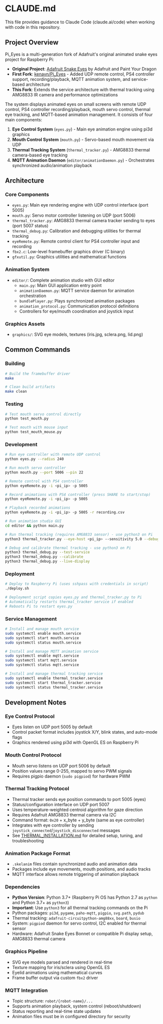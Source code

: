 # CLAUDE.md

This file provides guidance to Claude Code (claude.ai/code) when working with code in this repository.

## Project Overview

Pi_Eyes is a multi-generation fork of Adafruit's original animated snake eyes project for Raspberry Pi:

- **Original Project**: [Adafruit Snake Eyes](https://learn.adafruit.com/animated-snake-eyes-bonnet-for-raspberry-pi/) by Adafruit and Paint Your Dragon
- **First Fork**: [kenavn/Pi_Eyes](https://github.com/kenavn/Pi_Eyes) - Added UDP remote control, PS4 controller support, recording/playback, MQTT animation system, and service-based architecture
- **This Fork**: Extends the service architecture with thermal tracking using AMG8833 IR camera and performance optimizations

The system displays animated eyes on small screens with remote UDP control, PS4 controller recording/playback, mouth servo control, thermal eye tracking, and MQTT-based animation management. It consists of four main components:

1. **Eye Control System** (`eyes.py`) - Main eye animation engine using pi3d graphics
2. **Mouth Control System** (`mouth.py`) - Servo-based mouth movement via UDP
3. **Thermal Tracking System** (`thermal_tracker.py`) - AMG8833 thermal camera-based eye tracking
4. **MQTT Animation Daemon** (`editor/animationDaemon.py`) - Orchestrates synchronized audio/animation playback

## Architecture

### Core Components
- `eyes.py`: Main eye rendering engine with UDP control interface (port 5005)
- `mouth.py`: Servo motor controller listening on UDP (port 5006) 
- `thermal_tracker.py`: AMG8833 thermal camera tracker sending to eyes (port 5007 status)
- `thermal_debug.py`: Calibration and debugging utilities for thermal tracking
- `eyeRemote.py`: Remote control client for PS4 controller input and recording
- `fbx2.c`: Low-level framebuffer graphics driver (C binary)
- `gfxutil.py`: Graphics utilities and mathematical functions

### Animation System
- `editor/`: Complete animation studio with GUI editor
  - `main.py`: Main GUI application entry point
  - `animationDaemon.py`: MQTT service daemon for animation orchestration
  - `bundlePlayer.py`: Plays synchronized animation packages
  - `animation_protocol.py`: Communication protocol definitions
  - Controllers for eye/mouth coordination and joystick input

### Graphics Assets
- `graphics/`: SVG eye models, textures (iris.jpg, sclera.png, lid.png)

## Common Commands

### Building
```bash
# Build the framebuffer driver
make

# Clean build artifacts
make clean
```

### Testing
```bash
# Test mouth servo control directly
python test_mouth.py

# Test mouth with mouse input
python test_mouth_mouse.py
```

### Development
```bash
# Run eye controller with remote UDP control
python eyes.py --radius 240

# Run mouth servo controller
python mouth.py --port 5006 --pin 22

# Remote control with PS4 controller
python eyeRemote.py -i <pi_ip> -p 5005

# Record animations with PS4 controller (press SHARE to start/stop)
python eyeRemote.py -i <pi_ip> -p 5005

# Playback recorded animations
python eyeRemote.py -i <pi_ip> -p 5005 -r recording.csv

# Run animation studio GUI
cd editor && python main.py

# Run thermal tracking (requires AMG8833 sensor) - use python3 on Pi
python3 thermal_tracker.py --eye-host <pi_ip> --sensitivity 5.0 --debug

# Debug and calibrate thermal tracking - use python3 on Pi
python3 thermal_debug.py --test-service
python3 thermal_debug.py --calibrate
python3 thermal_debug.py --live-display
```

### Deployment
```bash
# Deploy to Raspberry Pi (uses sshpass with credentials in script)
./deploy.sh

# Deployment script copies eyes.py and thermal_tracker.py to Pi
# Automatically restarts thermal_tracker service if enabled
# Reboots Pi to restart eyes.py
```

### Service Management
```bash
# Install and manage mouth service
sudo systemctl enable mouth.service
sudo systemctl start mouth.service
sudo systemctl status mouth.service

# Install and manage MQTT animation service
sudo systemctl enable mqtt.service  
sudo systemctl start mqtt.service
sudo systemctl status mqtt.service

# Install and manage thermal tracking service
sudo systemctl enable thermal_tracker.service
sudo systemctl start thermal_tracker.service
sudo systemctl status thermal_tracker.service
```

## Development Notes

### Eye Control Protocol
- Eyes listen on UDP port 5005 by default
- Control packet format includes joystick X/Y, blink states, and auto-mode flags
- Graphics rendered using pi3d with OpenGL ES on Raspberry Pi

### Mouth Control Protocol  
- Mouth servo listens on UDP port 5006 by default
- Position values range 0-255, mapped to servo PWM signals
- Requires pigpio daemon (`sudo pigpiod`) for hardware PWM

### Thermal Tracking Protocol
- Thermal tracker sends eye position commands to port 5005 (eyes)
- Status/configuration interface on UDP port 5007
- Uses temperature-weighted centroid algorithm for gaze direction
- Requires Adafruit AMG8833 thermal camera via I2C
- Command format: `0x20` + x_byte + y_byte (same as eye controller)
- Integrates with eye controller by sending `joystick_connected`/`joystick_disconnected` messages
- See [THERMAL_INSTALLATION.md](THERMAL_INSTALLATION.md) for detailed setup, tuning, and troubleshooting

### Animation Package Format
- `.skelanim` files contain synchronized audio and animation data
- Packages include eye movements, mouth positions, and audio tracks
- MQTT interface allows remote triggering of animation playback

### Dependencies
- **Python Version**: Python 3.7+ (Raspberry Pi OS has Python 2.7 as `python` and Python 3.7+ as `python3`)
- **Important**: Use `python3` for all thermal tracking commands on the Pi
- Python packages: `pi3d`, `pygame`, `paho-mqtt`, `pigpio`, `svg.path`, `pydub`
- Thermal tracking: `adafruit-circuitpython-amg88xx`, `board`, `busio`
- System: `pigpiod` daemon for servo control, I2C enabled for thermal sensor
- Hardware: Adafruit Snake Eyes Bonnet or compatible Pi display setup, AMG8833 thermal camera

### Graphics Pipeline
- SVG eye models parsed and rendered in real-time
- Texture mapping for iris/sclera using OpenGL ES
- Eyelid animations using mathematical curves
- Frame buffer output via custom `fbx2` driver

### MQTT Integration
- Topic structure: `robot/{robot-name}/...`
- Supports animation playback, system control (reboot/shutdown)
- Status reporting and real-time state updates
- Animation files must be in configured directory for security